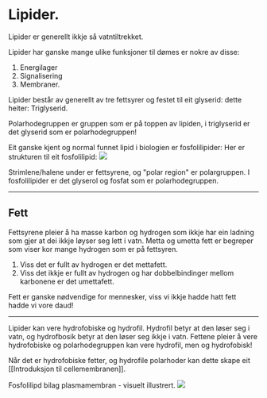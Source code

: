 # Lipider.


Lipider er generellt ikkje så vatntiltrekket.

Lipider har ganske mange ulike funksjoner til dømes er nokre av disse:
1. Energilager
2. Signalisering
3. Membraner.

Lipider består av generellt av tre fettsyrer og festet til eit glyserid: dette heiter: Triglyserid.



Polarhodegruppen er gruppen som er på toppen av lipiden, i triglyserid er det glyserid som er polarhodegruppen!


Eit ganske kjent og normal funnet lipid i biologien er fosfolilipider:
Her er strukturen til eit fosfolilipid:
![](http://drugline.org/img/term/lipid-8756_2.gif)


Strimlene/halene under er fettsyrene, og "polar region" er polargruppen. I fosfolilipider er det glyserol og fosfat som er polarhodegruppen.

-------

## Fett
Fettsyrene pleier å ha masse karbon og hydrogen som ikkje har ein ladning som gjer at dei ikkje løyser seg lett i vatn. Metta og umetta fett er begreper som viser kor mange hydrogen som er på fettsyren.

1. Viss det er fullt av hydrogen er det mettafett.
2.  Viss det ikkje er fullt av hydrogen og har dobbelbindinger mellom karbonene er det umettafett.

Fett er ganske nødvendige for mennesker, viss vi ikkje hadde hatt fett hadde vi vore daud!



--------

Lipider kan vere hydrofobiske og hydrofil.
Hydrofil betyr at den løser seg i vatn, og hydrofbosik betyr at den løser seg ikkje i vatn.
Fettene pleier å vere hydrofobiske og polarhodegruppen kan vere hydrofil, men og hydrofobisk!

Når det er hydrofobiske fetter, og hydrofile polarhoder kan dette skape eit [[Introduksjon til cellemembranen]].

Fosfolilipd bilag plasmamembran - visuelt illustrert.
![](https://3.bp.blogspot.com/-gakZQ3fJuBE/V1xf-f-4eYI/AAAAAAAABB4/S73w7b5HVGI3JB_AeaaRt9D_ZLrCuJK9gCLcB/s1600/fosfolipidlag_0.jpg)